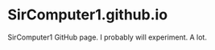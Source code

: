 SirComputer1.github.io
======================

SirComputer1 GitHub page. I probably will experiment. A lot.
